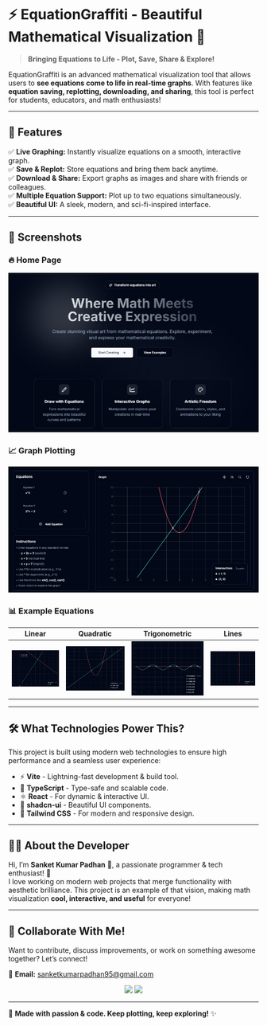# ⚡ EquationGraffiti - Beautiful Mathematical Visualization 🚀

> **Bringing Equations to Life - Plot, Save, Share & Explore!**  

EquationGraffiti is an advanced mathematical visualization tool that allows users to **see equations come to life in real-time graphs**. With features like **equation saving, replotting, downloading, and sharing**, this tool is perfect for students, educators, and math enthusiasts!  

---

## 🌟 Features  
✅ **Live Graphing:** Instantly visualize equations on a smooth, interactive graph.  
✅ **Save & Replot:** Store equations and bring them back anytime.  
✅ **Download & Share:** Export graphs as images and share with friends or colleagues.  
✅ **Multiple Equation Support:** Plot up to two equations simultaneously.  
✅ **Beautiful UI:** A sleek, modern, and sci-fi-inspired interface.  

---

## 📸 Screenshots  
### 🔥 Home Page  
![Home Page](public/home.screenshot.png)

### 📈 Graph Plotting  
![Graph View](public/graph.screenshot.png)

### 📊 Example Equations  
| Linear | Quadratic | Trigonometric | Lines |
|--------|----------|--------------|-------|
| ![Linear](public/examples/linear.png) | ![Quadratic](public/examples/quadratic.png) | ![Trig](public/examples/trig.png) | ![Lines](public/examples/lines.png) |

---

## 🛠️ What Technologies Power This?  

This project is built using modern web technologies to ensure high performance and a seamless user experience:  

- ⚡ **Vite** - Lightning-fast development & build tool.  
- 🦾 **TypeScript** - Type-safe and scalable code.  
- ⚛️ **React** - For dynamic & interactive UI.  
- 🎨 **shadcn-ui** - Beautiful UI components.  
- 🌊 **Tailwind CSS** - For modern and responsive design.  

---

## 🧑‍💻 About the Developer  

Hi, I’m **Sanket Kumar Padhan** 👋, a passionate programmer & tech enthusiast! 🚀  
I love working on modern web projects that merge functionality with aesthetic brilliance. This project is an example of that vision, making math visualization **cool, interactive, and useful** for everyone!  

---

## 🤝 Collaborate With Me!  

Want to contribute, discuss improvements, or work on something awesome together? Let’s connect!  

📩 **Email:** [sanketkumarpadhan95@gmail.com](mailto:sanketkumarpadhan95@gmail.com)  

<p align="center">
  <a href="mailto:sanketkumarpadhan95@gmail.com"><img src="https://img.shields.io/badge/Email-D14836?style=for-the-badge&logo=gmail&logoColor=white"></a>
  <a href="https://github.com/yourgithub"><img src="https://img.shields.io/badge/GitHub-171515?style=for-the-badge&logo=github&logoColor=white"></a>
</p>

---

💙 **Made with passion & code. Keep plotting, keep exploring!** ✨






<!-- 
## What technologies are used for this project?

This project is built with .

- Vite
- TypeScript
- React
- shadcn-ui
- Tailwind CSS -->
